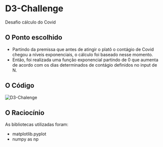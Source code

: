 # D3-Challenge
Desafio cálculo do Covid

## O Ponto escolhido
- Partindo da premissa que antes de atingir o platô o contágio de Covid chegou a níveis exponenciais, o cálculo foi baseado nesse momento.
- Então, foi realizada uma função exponencial partindo de 0 que aumenta de acordo com os dias determinados de contágio definidos no input de N.

## O Código
![D3-Chalenge]()

## O Raciocínio
As bibliotecas utilizadas foram:
- matplotlib.pyplot
- numpy as np

